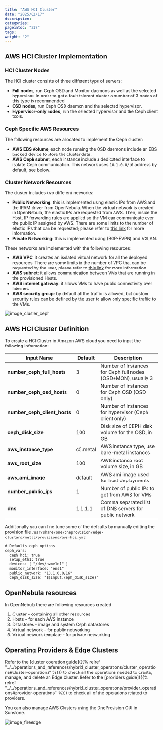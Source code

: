 ```yaml
---
title: "AWS HCI Cluster"
date: "2025/02/17"
description:
categories:
pageintoc: "217"
tags:
weight: "2"
---
```


<a id="aws-cluster-ceph"></a>

<!--# AWS HCI Cluster -->

## AWS HCI Cluster Implementation

### HCI Cluster Nodes

The HCI cluster consists of three different type of servers:

* **Full nodes**, run Ceph OSD and Monitor daemons as well as the selected hypervisor. In order to get a fault tolerant cluster a number of 3 nodes of this type is recommended.
* **OSD nodes**, run Ceph OSD daemon and the selected hypervisor.
* **Hypervisor-only nodes**, run the selected hypervisor and the Ceph client tools.

### Ceph Specific AWS Resources

The following resources are allocated to implement the Ceph cluster:

* **AWS EBS Volume**, each node running the OSD daemons include an EBS backed device to store the cluster data.
* **AWS Ceph subnet**, each instance include a dedicated interface to isolate Ceph communication. This network uses `10.1.0.0/16` address by default, see below.

### Cluster Network Resources

The cluster includes two different networks:

* **Public Networking**: this is implemented using elastic IPs from AWS and the IPAM driver from OpenNebula. When the virtual network is created in OpenNebula, the elastic IPs are requested from AWS. Then, inside the Host, IP forwarding rules are applied so the VM can communicate over the public IP assigned by AWS. There are some limits to the number of elastic IPs that can be requested; please refer to [this link](https://docs.aws.amazon.com/AWSEC2/latest/UserGuide/elastic-ip-addresses-eip.html#using-instance-addressing-limit) for more information.
* **Private Networking**: this is implemented using (BGP-EVPN) and VXLAN.

These networks are implemented with the following resources:

* **AWS VPC**: it creates an isolated virtual network for all the deployed resources. There are some limits in the number of VPC that can be requested by the user, please refer to [this link](https://docs.aws.amazon.com/vpc/latest/userguide/amazon-vpc-limits.html) for more information.
* **AWS subnet**: it allows communication between VMs that are running in the provisioned Hosts.
* **AWS internet gateway**: it allows VMs to have public connectivity over Internet.
* **AWS security group**: by default all the traffic is allowed, but custom security rules can be defined by the user to allow only specific traffic to the VMs.

![image_cluster_ceph](/images/aws_ceph_deployment.png)

## AWS HCI Cluster Definition

To create a HCI Cluster in Amazon AWS cloud you need to input the following information:

| Input Name                   | Default   | Description                                                  |
|------------------------------|-----------|--------------------------------------------------------------|
| **number_ceph_full_hosts**   | 3         | Number of instances for Ceph full nodes (OSD+MON), usually 3 |
| **number_ceph_osd_hosts**    | 0         | Number of instances for Ceph OSD (OSD only)                  |
| **number_ceph_client_hosts** | 0         | Number of instances for hypervisor (Ceph client only)        |
| **ceph_disk_size**           | 100       | Disk size of CEPH disk volume for the OSD, in GB             |
| **aws_instance_type**        | c5.metal  | AWS instance type, use bare-metal instances                  |
| **aws_root_size**            | 100       | AWS instance root volume size, in GB                         |
| **aws_ami_image**            | default   | AWS ami image used for host deployments                      |
| **number_public_ips**        | 1         | Number of public IPs to get from AWS for VMs                 |
| **dns**                      | 1.1.1.1   | Comma separated list of DNS servers for public network       |

Additionally you can fine tune some of the defaults by manually editing the provision file `/usr/share/one/oneprovision/edge-clusters/metal/provisions/aws-hci.yml`:

```default
# Defaults ceph options
ceph_vars:
  ceph_hci: true
  setup_eth1: true
  devices: [ "/dev/nvme1n1" ]
  monitor_interface: "ens1"
  public_network: "10.1.0.0/16"
  ceph_disk_size: "${input.ceph_disk_size}"
```

## OpenNebula resources

In OpenNebula there are following resources created

1. Cluster - containing all other resources
2. Hosts - for each AWS instance
3. Datastores - image and system Ceph datastores
4. Virtual network - for public networking
5. Virtual network template - for private networking

## Operating Providers & Edge Clusters

Refer to the [cluster operation guide]({{% relref "../../operations_and_references/hybrid_cluster_operations/cluster_operations#cluster-operations" %}}) to check all the operations needed to create, manage, and delete an Edge Cluster. Refer to the [providers guide]({{% relref "../../operations_and_references/hybrid_cluster_operations/provider_operations#provider-operations" %}}) to check all of the operations related to providers.

You can also manage AWS Clusters using the OneProvision GUI in Sunstone.

![image_fireedge](/images/oneprovision_fireedge.png)
